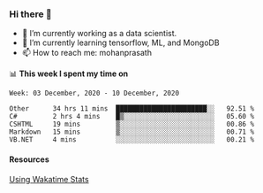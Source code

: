 ### Hi there 👋

- 🔭 I’m currently working as a data scientist.
- 🌱 I’m currently learning tensorflow, ML, and MongoDB
- 📫 How to reach me: mohanprasath

📊 **This week I spent my time on**
<!--START_SECTION:waka-->
```text
Week: 03 December, 2020 - 10 December, 2020

Other      34 hrs 11 mins  ███████████████████████░░   92.51 % 
C#         2 hrs 4 mins    █▒░░░░░░░░░░░░░░░░░░░░░░░   05.60 % 
CSHTML     19 mins         ▒░░░░░░░░░░░░░░░░░░░░░░░░   00.86 % 
Markdown   15 mins         ▒░░░░░░░░░░░░░░░░░░░░░░░░   00.71 % 
VB.NET     4 mins          ░░░░░░░░░░░░░░░░░░░░░░░░░   00.21 % 
```
<!--END_SECTION:waka-->

#### Resources
[Using Wakatime Stats](https://github.com/marketplace/actions/waka-readme)
